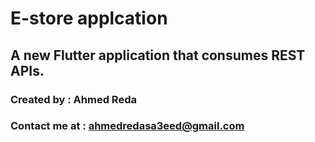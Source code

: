 # E-store applcation

## A new Flutter application that consumes REST APIs.

### Created by : Ahmed Reda
### Contact me at : ahmedredasa3eed@gmail.com
